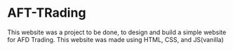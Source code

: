 # AFT-TRading
This website was a project to be done, to design and build a simple website for AFD Trading.
This website was made using HTML, CSS, and JS(vanilla)
